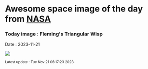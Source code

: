 
# Awesome space image of the day from [NASA](https://api.nasa.gov/)

### Today image : Fleming's Triangular Wisp
Date : 2023-11-21

![](https://apod.nasa.gov/apod/image/2311/FlemingsWisp_Gualco_960.jpg)

<small>Latest update : Tue Nov 21 06:17:23 2023</small>
        